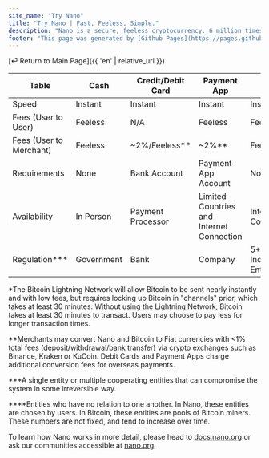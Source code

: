 ```yaml
---
site_name: "Try Nano"
title: "Try Nano | Fast, Feeless, Simple."
description: "Nano is a secure, feeless cryptocurrency. 6 million times greener than Bitcoin. As fast as a credit card. Experience Nano first-hand in under 5 minutes."
footer: "This page was generated by [Github Pages](https://pages.github.com). This site is not affiliated with [nano.org](https://nano.org)."
---
```


[⏎ Return to Main Page]({{ 'en' | relative_url }})

| Table | Cash | Credit/Debit Card | Payment App | Nano | Bitcoin |
| ----- | ---- | ----------------- | ----------- | ---- | ------- |
| Speed | Instant | Instant | Instant | Instant | 0.5+ Hours\* |
| Fees (User to User) | Feeless | N/A | Feeless | Feeless | Varies, Avg $10-30\* |
| Fees (User to Merchant) | Feeless | ~2%/Feeless\*\* | ~2%\*\* | Feeless\*\* | Feeless\*/\*\* |
| Requirements | None | Bank Account | Payment App Account | None | None |
| Availability | In Person | Payment Processor | Limited Countries and Internet Connection | Internet Connection | Internet Connection |
| Regulation\*\*\* | Government | Bank | Company | 5+ Independent Entities\*\*\*\* | 4+ Independent Entities\*\*\*\* |

\*The Bitcoin Lightning Network will allow Bitcoin to be sent nearly instantly and with low fees, but requires locking up Bitcoin in "channels" prior, which takes at least 30 minutes. Without using the Lightning Network, Bitcoin takes at least 30 minutes to transact. Users may choose to pay less for longer transaction times.

\*\*Merchants may convert Nano and Bitcoin to Fiat currencies with <1% total fees (deposit/withdrawal/bank transfer) via crypto exchanges such as Binance, Kraken or KuCoin. Debit Cards and Payment Apps charge additional conversion fees for overseas payments. 

\*\*\*A single entity or multiple cooperating entities that can compromise the system in some irreversible way.

\*\*\*\*Entities who have no relation to one another. In Nano, these entities are chosen by users. In Bitcoin, these entities are pools of Bitcoin miners. These numbers are not fixed, and tend to increase over time.

To learn how Nano works in more detail, please head to [docs.nano.org](https://docs.nano.org) or ask our communities accessible at [nano.org](https://nano.org).
